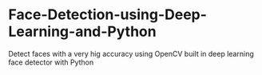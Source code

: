 # Face-Detection-using-Deep-Learning-and-Python
Detect faces with a very hig accuracy using OpenCV built in deep learning face detector with Python 
